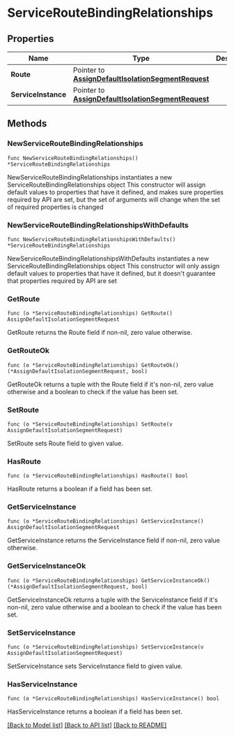 # ServiceRouteBindingRelationships

## Properties

Name | Type | Description | Notes
------------ | ------------- | ------------- | -------------
**Route** | Pointer to [**AssignDefaultIsolationSegmentRequest**](AssignDefaultIsolationSegmentRequest.md) |  | [optional] 
**ServiceInstance** | Pointer to [**AssignDefaultIsolationSegmentRequest**](AssignDefaultIsolationSegmentRequest.md) |  | [optional] 

## Methods

### NewServiceRouteBindingRelationships

`func NewServiceRouteBindingRelationships() *ServiceRouteBindingRelationships`

NewServiceRouteBindingRelationships instantiates a new ServiceRouteBindingRelationships object
This constructor will assign default values to properties that have it defined,
and makes sure properties required by API are set, but the set of arguments
will change when the set of required properties is changed

### NewServiceRouteBindingRelationshipsWithDefaults

`func NewServiceRouteBindingRelationshipsWithDefaults() *ServiceRouteBindingRelationships`

NewServiceRouteBindingRelationshipsWithDefaults instantiates a new ServiceRouteBindingRelationships object
This constructor will only assign default values to properties that have it defined,
but it doesn't guarantee that properties required by API are set

### GetRoute

`func (o *ServiceRouteBindingRelationships) GetRoute() AssignDefaultIsolationSegmentRequest`

GetRoute returns the Route field if non-nil, zero value otherwise.

### GetRouteOk

`func (o *ServiceRouteBindingRelationships) GetRouteOk() (*AssignDefaultIsolationSegmentRequest, bool)`

GetRouteOk returns a tuple with the Route field if it's non-nil, zero value otherwise
and a boolean to check if the value has been set.

### SetRoute

`func (o *ServiceRouteBindingRelationships) SetRoute(v AssignDefaultIsolationSegmentRequest)`

SetRoute sets Route field to given value.

### HasRoute

`func (o *ServiceRouteBindingRelationships) HasRoute() bool`

HasRoute returns a boolean if a field has been set.

### GetServiceInstance

`func (o *ServiceRouteBindingRelationships) GetServiceInstance() AssignDefaultIsolationSegmentRequest`

GetServiceInstance returns the ServiceInstance field if non-nil, zero value otherwise.

### GetServiceInstanceOk

`func (o *ServiceRouteBindingRelationships) GetServiceInstanceOk() (*AssignDefaultIsolationSegmentRequest, bool)`

GetServiceInstanceOk returns a tuple with the ServiceInstance field if it's non-nil, zero value otherwise
and a boolean to check if the value has been set.

### SetServiceInstance

`func (o *ServiceRouteBindingRelationships) SetServiceInstance(v AssignDefaultIsolationSegmentRequest)`

SetServiceInstance sets ServiceInstance field to given value.

### HasServiceInstance

`func (o *ServiceRouteBindingRelationships) HasServiceInstance() bool`

HasServiceInstance returns a boolean if a field has been set.


[[Back to Model list]](../README.md#documentation-for-models) [[Back to API list]](../README.md#documentation-for-api-endpoints) [[Back to README]](../README.md)


